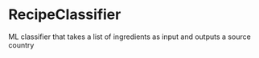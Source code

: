 # RecipeClassifier

ML classifier that takes a list of ingredients as input and outputs a source country
